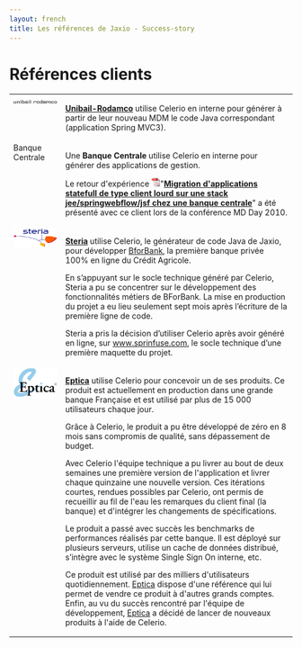 ```yaml
---
layout: french
title: Les références de Jaxio - Success-story
---
```

# Références clients

<table>
<tr>
<td style="vertical-align: top">
<img src="/images/customers/logo-unibail-rodamco.gif"/></td>
<td>
<p>
<a href="http://www.unibail-rodamco.fr"><strong>Unibail-Rodamco</strong></a> utilise Celerio en interne pour générer à partir de leur nouveau MDM le code Java correspondant (application Spring MVC3).   
</p>
</td>
</tr>
<tr>
<td style="vertical-align: top">Banque Centrale</td>
<td>
<p>
Une <strong>Banque Centrale</strong> utilise Celerio en interne pour générer des applications de gestion.
</p>
<p>
Le retour d'expérience <img src="/images/pdf-icon.png" width="16" height="16"/>"<a href="/documents/jaxio-migration-application-client-serveur.pdf" 
onclick="javascript: pageTracker._trackPageview('/documents/jaxio-migration-application-client-serveur.pdf'); "><strong>Migration d'applications statefull de type client lourd sur une stack jee/springwebflow/jsf chez une banque centrale</strong></a>" a été présenté avec ce client lors de la conférence MD Day 2010.
</p>
</td>
</tr>

<tr>
<td style="vertical-align: top">
<img src="/images/customers/logo-steria.gif" />
</td>
<td>
<p>
<a href="http://www.steria.fr"><strong>Steria</strong></a> utilise Celerio, le générateur de code Java de Jaxio, pour développer <a href="http://www.bforbank.com">BforBank</a>, 
la première banque privée 100% en ligne du Crédit Agricole.</p>

<p>
En s’appuyant sur le socle technique généré par Celerio, Steria a pu se concentrer sur le développement des fonctionnalités métiers de BForBank. 
La mise en production du projet a eu lieu seulement sept mois après l’écriture de la première ligne de code.
</p>

<p>
Steria a pris la décision d’utiliser Celerio après avoir généré en ligne, sur 
<a href="http://www.springfuse.com">www.sprinfuse.com</a>, le socle  technique d’une première  maquette du projet.
</p>
</td>
</tr>

<tr>
<td style="vertical-align: top">
<img src="/images/customers/logo-eptica.gif"/>
</td>
<td>
<p>
<a href="http://www.eptica.com"><strong>Eptica</strong></a> utilise Celerio pour concevoir un de ses produits.
Ce produit est actuellement en production dans une grande banque Française et est utilisé par plus de 15 000 utilisateurs chaque jour.
</p>

<p>
Grâce à Celerio, le produit a pu être développé de zéro en 8 mois sans compromis de qualité, sans dépassement de budget.
</p>

<p>
Avec Celerio l'équipe technique a pu livrer au bout de deux semaines une première version de l'application et livrer chaque quinzaine une nouvelle version. 
Ces itérations courtes, rendues possibles par Celerio, ont permis de recueillir au fil de l'eau les remarques du client final (la banque) et d'intégrer les changements de spécifications.
</p>

<p>
Le produit a passé avec succès les benchmarks de performances réalisés par cette banque. 
Il est déployé sur plusieurs serveurs, utilise un cache de données distribué, s’intègre avec le système  Single Sign On interne, etc.
</p>

<p>
Ce produit est utilisé par des milliers d'utilisateurs quotidiennement. <a href="http://www.eptica.com">Eptica</a> dispose d'une référence qui lui permet de vendre
ce produit à d'autres grands comptes. Enfin, au vu du succès rencontré par l'équipe de développement, 
<a href="http://www.eptica.com">Eptica</a> a décidé de lancer de nouveaux produits à l'aide de Celerio.
</p>
</td>
</tr>
</table>
<!-- <img src="/images/customers/logo-banque-de-france.gif"/> --> 
